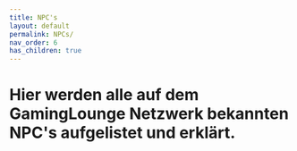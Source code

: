 ```yaml
---
title: NPC's
layout: default
permalink: NPCs/
nav_order: 6
has_children: true
---
```


# Hier werden alle auf dem GamingLounge Netzwerk bekannten NPC's aufgelistet und erklärt.
